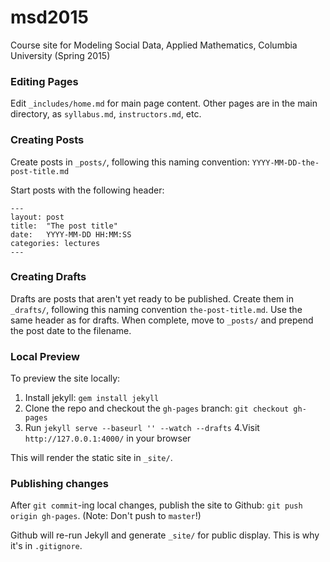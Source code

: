 # msd2015
Course site for Modeling Social Data, Applied Mathematics, Columbia University (Spring 2015)

### Editing Pages
Edit ``_includes/home.md`` for main page content. Other pages are in the main directory, as ``syllabus.md``, ``instructors.md``, etc.

### Creating Posts
Create posts in ``_posts/``, following this naming convention: ``YYYY-MM-DD-the-post-title.md``

Start posts with the following header:

    ---
    layout: post
    title:  "The post title"
    date:   YYYY-MM-DD HH:MM:SS
    categories: lectures
    ---

### Creating Drafts
Drafts are posts that aren't yet ready to be published.
Create them in ``_drafts/``, following this naming convention ``the-post-title.md``.
Use the same header as for drafts.
When complete, move to ``_posts/`` and prepend the post date to the filename.

### Local Preview
To preview the site locally:

  1. Install jekyll: ``gem install jekyll``
  2. Clone the repo and checkout the ``gh-pages`` branch: ``git checkout gh-pages``
  3. Run ``jekyll serve --baseurl '' --watch --drafts``
  4.Visit ``http://127.0.0.1:4000/`` in your browser

This will render the static site in ``_site/``.

### Publishing changes
After ``git commit``-ing local changes, publish the site to Github: ``git push origin gh-pages``. (Note: Don't push to ``master``!)

Github will re-run Jekyll and generate ``_site/`` for public display. This is why it's in ``.gitignore``.
